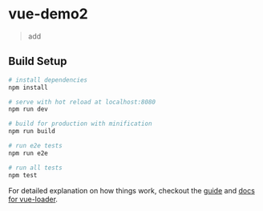 # vue-demo2

> add

## Build Setup

``` bash
# install dependencies
npm install

# serve with hot reload at localhost:8080
npm run dev

# build for production with minification
npm run build

# run e2e tests
npm run e2e

# run all tests
npm test
```

For detailed explanation on how things work, checkout the [guide](http://vuejs-templates.github.io/webpack/) and [docs for vue-loader](http://vuejs.github.io/vue-loader).
